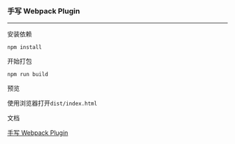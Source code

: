 ### 手写 Webpack Plugin

----

安装依赖

`npm install`

开始打包

`npm run build`

预览

使用浏览器打开`dist/index.html`

文档

[手写 Webpack Plugin](./doc.md)
